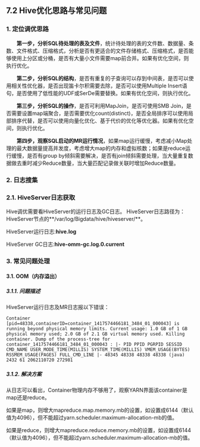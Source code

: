 ## 7.2 Hive优化思路与常见问题
### 1. 定位调优思路

&emsp;&emsp;**第一步，分析SQL待处理的表及文件**，统计待处理的表的文件数、数据量、条数、文件格式、压缩格式，分析是否有更适合的文件存储格式、压缩格式，是否能够使用上分区或分桶，是否有大量小文件需要map前合并。如果有优化空间，则执行优化。

&emsp;&emsp;**第二步，分析SQL的结构**，是否有重复的子查询可以存到中间表，是否可以使用相关性优化器，是否出现笛卡尔积需要去除，是否可以使用Multiple Insert语句，是否使用了低性能的UDF或SerDe需要替换。如果有优化空间，则执行优化。

&emsp;&emsp;**第三步，分析SQL的操作**，是否可利用MapJoin，是否可使用SMB Join，是否需要设置map端聚合，是否需要优化count(distinct)，是否全局排序可以使用局部排序代替，是否可以使用向量化优化、基于代价的优化等优化器。如果有优化空间，则执行优化。

&emsp;&emsp;**第四步，观察SQL启动的MR运行情况**，如果map运行缓慢，考虑减小Map处理的最大数据量提高并发度，考虑增大map的内存和虚拟核数；如果是reduce运行缓慢，是否有group by倾斜需要解决，是否有join倾斜需要处理，当大量重复数据做去重时减少Reduce数量，当大量匹配记录做关联时增加Reduce数量。

### 2. 日志搜集 
### 2.1. HiveServer日志获取

Hive调优需要看HiveServer的运行日志及GC日志。
HiveServer日志路径为：HiveServer节点的**/var/log/Bigdata/hive/hiveserver/**。

HiveServer运行日志:**hive.log**

HiveServer GC日志:**hive-omm-gc.log.0.current**



### 3. 常见问题处理

#### 3.1. OOM（内存溢出）
##### 3.1.1. 问题描述
HiveServer运行日志及MR日志报以下错误：

```
Container [pid=48338,containerID=container_1417574466181_3484_01_000043] is running beyond physical memory limits. Current usage: 1.0 GB of 1 GB physical memory used; 2.0 GB of 2.1 GB virtual memory used. Killing container. Dump of the process-tree for container_1417574466181_3484_01_000043 : |- PID PPID PGRPID SESSID CMD_NAME USER_MODE_TIME(MILLIS) SYSTEM_TIME(MILLIS) VMEM_USAGE(BYTES) RSSMEM_USAGE(PAGES) FULL_CMD_LINE |- 48345 48338 48338 48338 (java) 2432 61 2062110720 272981
```
##### 3.1.2. 解决方案

从日志可以看出，Container物理内存不够用了，观察YARN界面该container是map还是reduce。

如果是map，则增大mapreduce.map.memory.mb的设置，如设置成6144（默认值为4096），但不能超过yarn.scheduler.maximum-allocation-mb的值。

如果是reduce，则增大mapreduce.reduce.memory.mb的设置，如设置成6144（默认值为4096），但不能超过yarn.scheduler.maximum-allocation-mb的值。

